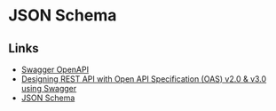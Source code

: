 # JSON Schema

## Links
* [Swagger OpenAPI](https://swagger.io/docs/specification/2-0/basic-structure/)
* [Designing REST API with Open API Specification (OAS) v2.0 & v3.0 using Swagger](https://medium.com/hackernoon/designing-rest-api-with-open-api-specification-oas-v2-0-v3-0-using-swagger-11dd4ef8cea6)
* [JSON Schema](https://json-schema.org/implementations.html)
